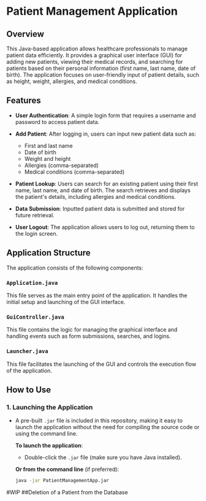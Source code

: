# Patient Management Application

## Overview

This Java-based application allows healthcare professionals to manage patient data efficiently. It provides a graphical user interface (GUI) for adding new patients, viewing their medical records, and searching for patients based on their personal information (first name, last name, date of birth). The application focuses on user-friendly input of patient details, such as height, weight, allergies, and medical conditions.

## Features

- **User Authentication**: A simple login form that requires a username and password to access patient data.
  
- **Add Patient**: After logging in, users can input new patient data such as:
  - First and last name
  - Date of birth
  - Weight and height
  - Allergies (comma-separated)
  - Medical conditions (comma-separated)
  
- **Patient Lookup**: Users can search for an existing patient using their first name, last name, and date of birth. The search retrieves and displays the patient's details, including allergies and medical conditions.

- **Data Submission**: Inputted patient data is submitted and stored for future retrieval.

- **User Logout**: The application allows users to log out, returning them to the login screen.

## Application Structure

The application consists of the following components:

### `Application.java`
This file serves as the main entry point of the application. It handles the initial setup and launching of the GUI interface.

### `GuiController.java`
This file contains the logic for managing the graphical interface and handling events such as form submissions, searches, and logins.

### `Launcher.java`
This file facilitates the launching of the GUI and controls the execution flow of the application.

## How to Use

### 1. Launching the Application

- A pre-built `.jar` file is included in this repository, making it easy to launch the application without the need for compiling the source code or using the command line.
  
  **To launch the application**:
  - Double-click the `.jar` file (make sure you have Java installed).
  
  **Or from the command line** (if preferred):
  ```bash
  java -jar PatientManagementApp.jar

#WIP
##Deletion of a Patient from the Database
